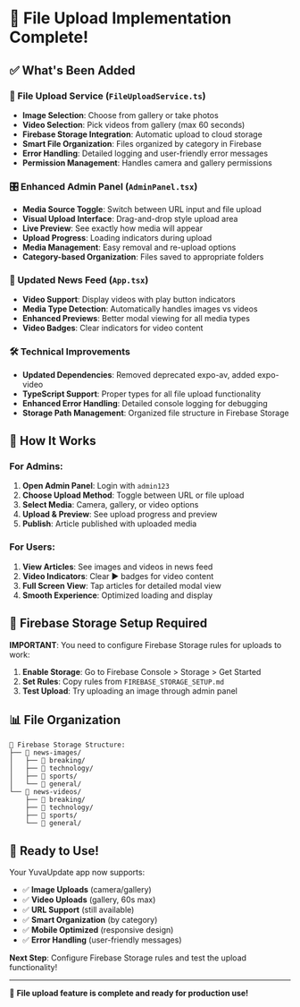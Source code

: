 # 📱 File Upload Implementation Complete!

## ✅ What's Been Added

### 📸 File Upload Service (`FileUploadService.ts`)
- **Image Selection**: Choose from gallery or take photos
- **Video Selection**: Pick videos from gallery (max 60 seconds)
- **Firebase Storage Integration**: Automatic upload to cloud storage
- **Smart File Organization**: Files organized by category in Firebase
- **Error Handling**: Detailed logging and user-friendly error messages
- **Permission Management**: Handles camera and gallery permissions

### 🎛️ Enhanced Admin Panel (`AdminPanel.tsx`)
- **Media Source Toggle**: Switch between URL input and file upload
- **Visual Upload Interface**: Drag-and-drop style upload area
- **Live Preview**: See exactly how media will appear
- **Upload Progress**: Loading indicators during upload
- **Media Management**: Easy removal and re-upload options
- **Category-based Organization**: Files saved to appropriate folders

### 📱 Updated News Feed (`App.tsx`)
- **Video Support**: Display videos with play button indicators
- **Media Type Detection**: Automatically handles images vs videos
- **Enhanced Previews**: Better modal viewing for all media types
- **Video Badges**: Clear indicators for video content

### 🛠️ Technical Improvements
- **Updated Dependencies**: Removed deprecated expo-av, added expo-video
- **TypeScript Support**: Proper types for all file upload functionality
- **Enhanced Error Handling**: Detailed console logging for debugging
- **Storage Path Management**: Organized file structure in Firebase Storage

## 🎯 How It Works

### For Admins:
1. **Open Admin Panel**: Login with `admin123`
2. **Choose Upload Method**: Toggle between URL or file upload
3. **Select Media**: Camera, gallery, or video options
4. **Upload & Preview**: See upload progress and preview
5. **Publish**: Article published with uploaded media

### For Users:
1. **View Articles**: See images and videos in news feed
2. **Video Indicators**: Clear ▶️ badges for video content
3. **Full Screen View**: Tap articles for detailed modal view
4. **Smooth Experience**: Optimized loading and display

## 🔧 Firebase Storage Setup Required

**IMPORTANT**: You need to configure Firebase Storage rules for uploads to work:

1. **Enable Storage**: Go to Firebase Console > Storage > Get Started
2. **Set Rules**: Copy rules from `FIREBASE_STORAGE_SETUP.md`
3. **Test Upload**: Try uploading an image through admin panel

## 📊 File Organization

```
📁 Firebase Storage Structure:
├── 📁 news-images/
│   ├── 📁 breaking/
│   ├── 📁 technology/
│   ├── 📁 sports/
│   └── 📁 general/
└── 📁 news-videos/
    ├── 📁 breaking/
    ├── 📁 technology/
    ├── 📁 sports/
    └── 📁 general/
```

## 🚀 Ready to Use!

Your YuvaUpdate app now supports:
- ✅ **Image Uploads** (camera/gallery)
- ✅ **Video Uploads** (gallery, 60s max)
- ✅ **URL Support** (still available)
- ✅ **Smart Organization** (by category)
- ✅ **Mobile Optimized** (responsive design)
- ✅ **Error Handling** (user-friendly messages)

**Next Step**: Configure Firebase Storage rules and test the upload functionality!

---

🎉 **File upload feature is complete and ready for production use!**
